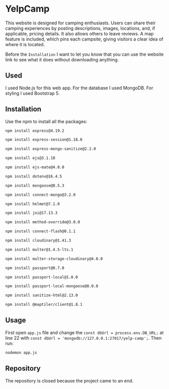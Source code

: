 # YelpCamp

This website is designed for camping enthusiasts. Users can share their camping experiences by posting descriptions, images, locations, and, if applicable, pricing details. It also allows others to leave reviews. A map feature is included, which pins each campsite, giving visitors a clear idea of where it is located.

Before the `Installation` I want to let you know that you can use the website link to see what it does without downloading anything.

## Used

I used Node.js for this web app.
For the database I used MongoDB.
For styling I used Bootstrap 5.

## Installation

Use the npm to install all the packages:

```bash
npm install express@4.19.2
```

```bash
npm install express-session@1.18.0
```

```bash
npm install express-mongo-sanitize@2.2.0
```

```bash
npm install ejs@3.1.10
```

```bash
npm install ejs-mate@4.0.0
```

```bash
npm install dotenv@16.4.5
```

```bash
npm install mongoose@8.5.3
```

```bash
npm install connect-mongo@3.2.0
```

```bash
npm install helmet@7.1.0
```

```bash
npm install joi@17.13.3
```

```bash
npm install method-override@3.0.0
```

```bash
npm install connect-flash@0.1.1
```

```bash
npm install cloudinary@1.41.3
```

```bash
npm install multer@1.4.5-lts.1
```

```bash
npm install multer-storage-cloudinary@4.0.0
```

```bash
npm install passport@0.7.0
```

```bash
npm install passport-local@1.0.0
```

```bash
npm install passport-local-mongoose@8.0.0
```

```bash
npm install sanitize-html@2.13.0
```

```bash
npm install @maptiler/client@1.8.1
```

## Usage

First open `app.js` file and change the `const dbUrl = process.env.DB_URL;` at line 22 with `const dbUrl = 'mongodb://127.0.0.1:27017/yelp-camp';`.
Then run:

```bash
nodemon app.js
```

## Repository

The repository is closed because the project came to an end.

